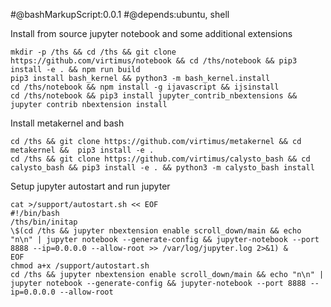 
#@bashMarkupScript:0.0.1
#@depends:ubuntu, shell

Install from source jupyter notebook and some additional extensions
```
mkdir -p /ths && cd /ths && git clone https://github.com/virtimus/notebook && cd /ths/notebook && pip3 install -e . && npm run build
pip3 install bash_kernel && python3 -m bash_kernel.install	
cd /ths/notebook && npm install -g ijavascript && ijsinstall	
cd /ths/notebook && pip3 install jupyter_contrib_nbextensions && jupyter contrib nbextension install

``` 
	
Install metakernel and bash 
```
cd /ths && git clone https://github.com/virtimus/metakernel && cd metakernel &&  pip3 install -e .
cd /ths && git clone https://github.com/virtimus/calysto_bash && cd calysto_bash && pip3 install -e . && python3 -m calysto_bash install
```


Setup jupyter autostart and run jupyter
```
cat >/support/autostart.sh << EOF
#!/bin/bash
/ths/bin/initap
\$(cd /ths && jupyter nbextension enable scroll_down/main && echo "n\n" | jupyter notebook --generate-config && jupyter-notebook --port 8888 --ip=0.0.0.0 --allow-root >> /var/log/jupyter.log 2>&1) &
EOF
chmod a+x /support/autostart.sh
cd /ths && jupyter nbextension enable scroll_down/main && echo "n\n" | jupyter notebook --generate-config && jupyter-notebook --port 8888 --ip=0.0.0.0 --allow-root
```
